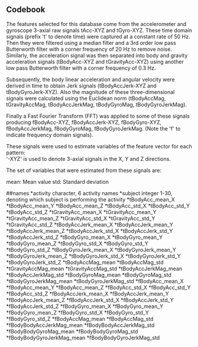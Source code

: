 ## Codebook

The features selected for this database come from the accelerometer and gyroscope 3-axial raw signals tAcc-XYZ and tGyro-XYZ. These time domain signals (prefix 't' to denote time) were captured at a constant rate of 50 Hz. Then they were filtered using a median filter and a 3rd order low pass Butterworth filter with a corner frequency of 20 Hz to remove noise. Similarly, the acceleration signal was then separated into body and gravity acceleration signals (tBodyAcc-XYZ and tGravityAcc-XYZ) using another low pass Butterworth filter with a corner frequency of 0.3 Hz. 

Subsequently, the body linear acceleration and angular velocity were derived in time to obtain Jerk signals (tBodyAccJerk-XYZ and tBodyGyroJerk-XYZ). Also the magnitude of these three-dimensional signals were calculated using the Euclidean norm (tBodyAccMag, tGravityAccMag, tBodyAccJerkMag, tBodyGyroMag, tBodyGyroJerkMag). 

Finally a Fast Fourier Transform (FFT) was applied to some of these signals producing fBodyAcc-XYZ, fBodyAccJerk-XYZ, fBodyGyro-XYZ, fBodyAccJerkMag, fBodyGyroMag, fBodyGyroJerkMag. (Note the 'f' to indicate frequency domain signals). 

These signals were used to estimate variables of the feature vector for each pattern:  
'-XYZ' is used to denote 3-axial signals in the X, Y and Z directions.


The set of variables that were estimated from these signals are: 

mean: Mean value
std: Standard deviation


##names
  *activity		character, 6 activity names
  *subject			integer 1-30, denoting which subject is performing the activity
  *tBodyAcc_mean_X		
*tBodyAcc_mean_Y
*tBodyAcc_mean_Z
*tBodyAcc_std_X
*tBodyAcc_std_Y
*tBodyAcc_std_Z
*tGravityAcc_mean_X
*tGravityAcc_mean_Y
*tGravityAcc_mean_Z
*tGravityAcc_std_X
*tGravityAcc_std_Y
*tGravityAcc_std_Z
*tBodyAccJerk_mean_X
*tBodyAccJerk_mean_Y
*tBodyAccJerk_mean_Z
*tBodyAccJerk_std_X
*tBodyAccJerk_std_Y
*tBodyAccJerk_std_Z
*tBodyGyro_mean_X
*tBodyGyro_mean_Y
*tBodyGyro_mean_Z
*tBodyGyro_std_X
*tBodyGyro_std_Y
*tBodyGyro_std_Z
*tBodyGyroJerk_mean_X
*tBodyGyroJerk_mean_Y
*tBodyGyroJerk_mean_Z
*tBodyGyroJerk_std_X
*tBodyGyroJerk_std_Y
*tBodyGyroJerk_std_Z
*tBodyAccMag_mean
*tBodyAccMag_std
*tGravityAccMag_mean
*tGravityAccMag_std
*tBodyAccJerkMag_mean
*tBodyAccJerkMag_std
*tBodyGyroMag_mean
*tBodyGyroMag_std
*tBodyGyroJerkMag_mean
*tBodyGyroJerkMag_std
*fBodyAcc_mean_X
*fBodyAcc_mean_Y
*fBodyAcc_mean_Z
*fBodyAcc_std_X
*fBodyAcc_std_Y
*fBodyAcc_std_Z
*fBodyAccJerk_mean_X
*fBodyAccJerk_mean_Y
*fBodyAccJerk_mean_Z
*fBodyAccJerk_std_X
*fBodyAccJerk_std_Y
*fBodyAccJerk_std_Z
*fBodyGyro_mean_X
*fBodyGyro_mean_Y
*fBodyGyro_mean_Z
*fBodyGyro_std_X
*fBodyGyro_std_Y
*fBodyGyro_std_Z
*fBodyAccMag_mean
*fBodyAccMag_std
*fBodyBodyAccJerkMag_mean
*fBodyBodyAccJerkMag_std
*fBodyBodyGyroMag_mean
*fBodyBodyGyroMag_std
*fBodyBodyGyroJerkMag_mean
*fBodyBodyGyroJerkMag_std


